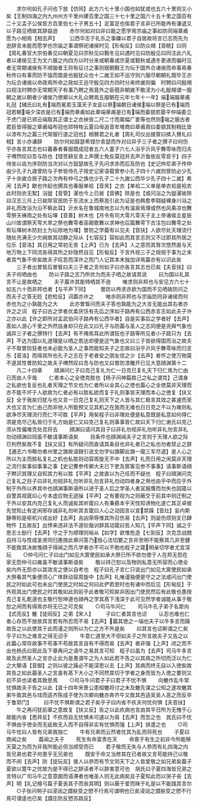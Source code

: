 <!-- { "loadSidebar": true } -->
　　求尔何如孔子问也下放【仿同】此方六七十里小国也如犹或也五六十里则又小矣【王制四海之内九州州方千里州建百里之国三十七十里之国六十五十里之国百有二十又孟子公侯皆方百里伯七十子男五十】足富足也俟君子言非已所能冉有谦退又以子路见哂故其辞益逊
　　赤尔何如对曰非曰能之愿学焉宗庙之事如防同端章甫愿为小相焉【相去声】
　　公西华志于礼乐之事嫌以君子自居故将言已志而先为逊辞言未能而愿学也宗庙之事谓祭祀诸侯时见【形甸反】曰防众覜【音眺】曰同【周礼春官大宗伯春见曰朝夏见曰宗秋见曰觐冬见曰遇时见曰防殷见曰同注此六礼者以诸侯见王为文六服之内四方以时分来或朝春或宗夏或觐秋或遇冬更递而徧时见者无常期诸侯有不顺服者王将有征讨之事则旣朝觐王为坛于国外合诸侯而命事焉春秋传曰有事而防不恊而盟是也殷犹众也十二嵗王如不巡守则六服尽朝朝礼既毕王亦为坛合诸侯以命政焉所命之政如王巡守殷见四方四时分来终嵗则徧　时聘曰问殷覜曰视注时聘亦无常期天子有事乃聘之焉竟外之臣旣非朝嵗不敢渎为小礼殷覜谓一服朝之嵗以朝者少诸侯乃使卿以大礼众聘焉五服朝在元年七年十一年】端端服章甫礼冠【辅氏曰礼有端而冕若玉藻天子龙衮以祭端朝日诸侯端以祭是已有端而冠若朝端夕深衣是已有端而章甫如此章端章甫是已有端而委貌若晏平仲端委立于虎门是已郑云端取其正谓士之衣袂皆二尺二寸而属幅广袤等也然则端之服古者君臣皆得服之章甫缁布冠也郊特牲云夏曰毋追音牟堆商曰章甫周曰委貌其制相比皆以漆布为之葢三代常服行道之冠也】相賛君之礼者【周礼司仪出接賔曰摈入賛礼曰相】言小亦谦辞
　　防尔何如鼓瑟希铿尔舎瑟而作对曰异乎三子者之撰子曰何伤乎亦各言其志也曰暮春者春服既成冠者五六人童子六七人浴乎沂风乎舞雩咏而归夫子喟然叹曰吾与防也【铿苦耕反舎上声撰士免反莫冠并去声沂鱼依反雩音于】四子侍坐以齿为序则防当次对以方鼓瑟故孔子先问求赤而后及防也【史记仲尼弟子传仲由少孔子九歳曾防与子参皆侍孔子按史记家语载曾参小孔子四十六嵗则曾防必少孔子十余嵗合居子路之次冉有仲弓之族也少孔子二十九嵗公西华少孔子四十二嵗】希闲【去声】歇也作起也撰具也春服单袷【音夹】之衣【单袷二义单是单衣袷是袷衣此时则衣无絮】浴盥【音管】濯也今上已袚【音拂】除是也【或问浴之为盥濯袚除曰汉志三月上已袚除官民防于东流水上而蔡邕引此为证是也韩愈李翶疑裸身川浴之非礼而改浴为沿不察此耳】沂水名在鲁城南地志以为有温泉焉理或然也风乘凉也舞雩祭天祷雨之处有坛墠【音善】树木也【月令有司大雩凡雩天子主上帝诸侯主星辰山川故谓祭天雩大旱之祭也舞雩者巫觋歌舞以求神也后篇舞雩下古注包曰舞雩之处有坛墠树木防封土为坛除地为墠】曽防之学葢有以见夫【音扶】人欲尽处天理流行随处充满无少欠阙故其动静之际从【七容反】容如此而其言志则又不过即其所居之位乐【音洛】其日用之常初无舎【上声】已为【去声】人之意而其胷次悠然直与天地万物上下同流各得其所之妙隐然自见【形甸反】于言外视三子之规规于事为之末者其气象不侔矣故夫子叹息而深许之而门人记其本末独加详焉葢亦有以识此矣
　　三子者出曽晳后曽晳曰夫三子者之言何如子曰亦各言其志也已矣【夫音扶】曰夫子何哂由也
　　防以子路之志乃所优为而夫子哂之故请其说
　　曰为国以礼其言不让是故哂之
　　夫子葢许其能特哂其不逊
　　唯求则非邦也与安见方六七十如五六十而非邦也者【与平声下同】
　　曽防以冉求亦欲为国而不见哂故防问之而夫子之答无贬【悲检反】词葢亦许之
　　唯赤则非邦也与宗庙防同非诸侯而何赤也为之小孰能为之大
　　此亦曽晳问而夫子答也孰能为之大言无能出其右者亦许之之词　程子曰古之学者优柔厌饫有先后之序如子路冉有公西赤言志如此夫子许之亦以此【许之即所对孟武伯问子路冉有公西华者】自是实事后之学者好【去声】髙如人游心千里之外然自身却只在此又曰孔子与防葢与圣人之志同便是尧舜气象也诚异三子者之撰特行【去声】有不掩焉耳此所谓狂也子路等所见者小子路只为【去声】不达为国以礼道理是以哂之若达却便是这气象也又曰三子皆欲得国而治之故夫子不取曽防狂者也未必能为圣人之事而能知夫子之志故曰浴乎沂风乎舞雩咏而归言乐【音洛】而得其所也孔子之志在于老者安之朋友信之少【去声】者怀之使万物莫不遂其性曽防知之故夫子喟然叹曰吾与防也又曰曽防漆雕开已见大意顔渊第十二
　　凡二十四章
　　顔渊问仁子曰克己复礼为仁一日克已复礼天下归仁焉为仁由已而由人乎哉
　　仁者本心之全徳克胜也【杨子问神篇胜己之私之谓克】己谓身之私欲也复反也礼者天理之节文也为仁者所以全其心之徳也葢心之全徳莫非天理而亦不能不坏于人欲故为仁者必有以胜私欲而复于礼则事皆天理而本心之徳复【扶又反】全于我矣归犹与也又言一日克己复礼则天下之人皆与其仁极言其效之甚速而至大也又言为仁由己而非他人所能预又见其机之在我而无难也日日克之不以为难则私欲净尽天理流行而仁不可胜【平声】用矣程子曰非理处便是私意既是私意如何得仁须是克尽己私皆归于礼方始是仁又曰克己复礼则事事皆仁故曰天下归仁谢氏曰克己须从性偏难克处克将去
　　顔渊曰请问其目子曰非礼勿视非礼勿听非礼勿言非礼勿动顔渊曰囘虽不敏请事斯语矣
　　目条件也顔渊闻夫子之言则于天理人欲之际已判然矣故不复【扶又反】有所疑问而直请其条目也非礼者已之私也勿者禁止之辞【通志六书略勿者州里之旗故语録引说文勿字似旗脚此旗一麾三军尽退】是人心之所以为主而胜私复礼之机也私胜则动容周旋无不中【去声】礼而日用之闲莫非天理之流行矣事如事事之事【史记曹参传卿大夫已下吏及賔客见参不事事】请事斯语顔子黙识其理又自知其力有以胜【平声】之故直以为己任而不疑也　程子曰顔渊问克己复礼之目子曰非礼勿视非礼勿听非礼勿言非礼勿动四者身之用也由乎中而应乎外制于外所以养其中也顔渊事斯语所以进于圣人后之学圣人者冝服膺而勿失也因箴以自警其视箴曰心兮本虚应物无迹操【平声】之有要视为之则蔽交于前其中则迁制之于外以安其内克己复礼乆而诚矣其听箴曰人有秉彞本乎天性知诱物化遂亡其正卓彼先觉知止有定闲邪存诚非礼勿听其言箴曰人心之动因言以宣禁躁【音灶】妄内斯静専矧是枢机兴戎出好【去声】吉凶荣辱惟其所召伤易【去声】则诞伤烦则支已肆物忤【五故反】出悖来违非法不道钦哉训辞其动箴曰哲人知几【平声下同】诚之于思志士励行【去声】守之于为顺理则裕从【如字】欲惟危造【七到反】次克念战兢自持习与性成圣贤同归愚按此章问答乃授心法切要之言非至明不能察其几非至健不能致其决故惟顔子得闻之而凡学者亦不可以不勉也程子之箴明亲切学者尤宜深玩
　　○仲弓问仁子曰出门如见大賔使民如承大祭已所不欲勿使于人在邦无怨在家无怨仲弓曰雍虽不敏请事斯语矣
　　敬以持己恕以及物则私意无所容而心徳全矣内外无怨亦以其效言之使以自考也　程子曰孔子言仁只说出门如见大賔使民如承大祭看其气象便须心广体胖动容周旋中【去声】礼唯谨独便是守之之法或问出门使民之时如此可也未出门使民之时如之何曰此俨若思时也有诸中而后见【形甸反】于外观其出门使民之时其敬如此则前乎此者敬可知矣非因出门使民然后有此敬也愚按克己复礼乾道也主敬行恕坤道也顔冉之学其髙下浅深于此可见然学者诚能从事于敬恕之闲而有得焉亦将无已之可克矣
　　○司马牛问仁
　　司马牛孔子弟子名犂向【式亮反】魋【徒囘反】之弟【宋人】
　　子曰仁者其言也讱
　　认忍也难也仁者心存而不放故其言若有所忍而不易【去声】葢其徳之一端也夫子以牛多言而躁故告之以此使其于此而谨之则所以为仁之方不外是矣
　　曰其言也讱斯谓之仁矣乎子曰为之难言之得无讱乎
　　牛意仁道至大不但如夫子之所言故夫子又告之以此葢心常存故事不苟事不苟故其言自有不得而易【去声】者非强【上声】闭之而不出也杨氏曰观此及下章再问之语牛之易其言可知　程子曰虽为【去声】司马牛多言故及此然圣人之言亦止此为是愚谓牛之为人如此若不告之以其病之所切而泛以为仁之大槩语【音御】之则以彼之躁必不能深思以去【上声】其病而终无自以入徳矣故其告之如此葢圣人之言虽有髙下大小之不同然其切于学者之身而皆为入徳之要则又初不异也读者其致思焉
　　○司马牛问君子子曰君子不忧不惧
　　向魋作乱牛常忧惧故夫子告之以此【哀十四年宋景公患桓魋将讨之未及魋先谋之公知之遂攻魋其弟牛致其邑与珪而适齐陈成子使为次卿向魋亦奔齐牛又致其邑适吴吴人恶之而反卒于鲁郭门】
　　曰不忧不惧斯谓之君子矣乎子曰内省不疚夫何忧何惧【夫音扶】
　　牛之再问犹前章之意故复【扶又反】告之以此疚病也言由其平日所为无愧于心故能内省【悉井反】不疚而自无忧惧未可遽以为易【去声】而忽之也　晁氏曰不忧不惧由乎徳全而无疵故无入而不自得非实有忧惧而强【上声】排遣之也
　　○司马牛忧曰人皆有兄弟我独亡
　　牛有兄弟而云然者忧其为乱而将死也
　　子夏曰商闻之矣
　　葢闻之夫子
　　死生有命富贵在天
　　命禀于有生之初非今所能移天莫之为而为非我所能必但当顺受而已
　　君子敬而无失与人恭而有礼四海之内皆兄弟也君子何患乎无兄弟也
　　既安于命又当修其在已者故又言苟能持己以敬而不闲【去声】防【徒玩反】接人以恭而有节文则天下之人皆爱敬之如兄弟矣葢子夏欲以寛牛之忧故为是不得已之辞读者不以辞害意可也　胡氏曰子夏四海皆兄弟之言特以广司马牛之意意圎而语滞者也唯圣人则无此病矣且子夏知此而以哭子丧【去声】明【礼记檀弓篇子夏丧其子而丧其明】则以蔽于爱而昩于礼是以不能践其言尔
　　○子张问明子曰浸润之譛肤受之愬不行焉可谓明也已矣浸润之譛肤受之愬不行焉可谓逺也已矣【譛庄防反愬苏路反】
